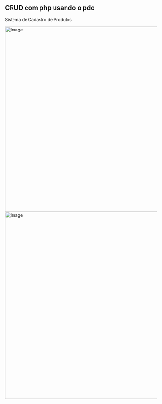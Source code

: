 ## CRUD com php usando o pdo

Sistema de Cadastro de Produtos 

<img width="1349" height="612" alt="Image" src="https://github.com/user-attachments/assets/48e64448-2042-42d6-8278-a8a6ca472bb0" />
<img width="1366" height="618" alt="Image" src="https://github.com/user-attachments/assets/c4f8d737-64c9-45e8-8a2a-a84fa976012d" />
